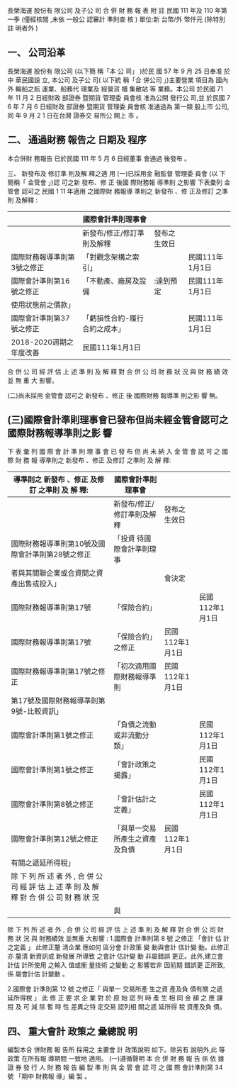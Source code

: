 長榮海運 股份有 限公司 及子公 司 合 併 財 務 報 表 附 註 民國 111 年及 110 年第 一季
(僅經核閱 ,未依 一般公 認審計 準則查 核 )
單位:新 台幣/外 幣仟元
(除特別註 明者外 )

## 一、 公司沿革

長榮海運 股份有 限公司 (以下簡 稱「本 公 司」 )於民 國 57 年 9 月 25 日奉准 於中 華民國設 立, 本公司 及子公 司( 以下統 稱「合 併公司 」)主要營業 項目為 國內外 輪船之航 運業、船務代 理業及 經營貨 櫃 集散站 等 業務。本公司 於民國 71 年 11 月 2 日經財政 部證券 暨期貨 管理委 員會核 准為公開 發行公 司,並 於民國 7 6 年 7 月 6 日經財政 部證券 暨期貨 管理委 員會核 准通過為 第一類 股上市 公司,同 年 9 月 2 1 日在台灣 證券交 易所公 開上 市 。

## 二、 通過財務 報告之 日期及 程序

本合併財 務報告 已於民國 111 年 5 月 6 日經董事 會通過 後發布 。

三、 新發布及 修訂準 則及解 釋之適 用
(一)已採用金 融監督 管理委 員會 (以 下簡稱「 金管會 」)認 可之新 發布、修 正 後國 際財務報 導準則 之影響 下表彙列 金管會 認可之 民國 1 11 年適用 之國際財 務報導 準則之 新發布 、修 正及修訂 之準則 及解釋 :

|                             | 國際會計準則理事會             |              |                 |
|-----------------------------|--------------------------------|--------------|-----------------|
|                             | 新發布/修正/修訂準則及解釋     | 發布之生效日 |                 |
| 國際財務報導準則第3號之修正 | 「對觀念架構之索引」           |              | 民國111年1月1日 |
| 國際會計準則第16號之修正    | 「不動產、廠房及設備           | :達到預定   | 民國111年1月1日 |
| 使用狀態前之價款」          |                                |              |                 |
| 國際會計準則第37號之修正    | 「虧損性合約-履行合約之成本」 |              | 民國111年1月1日 |
| 2018-2020週期之年度改善     | 民國111年1月1日                |              |                 |

合 併 公 司 經 評 估 上 述 準 則 及 解 釋 對 合 併 公 司 財 務 狀 況 與 財 務 績 效 並 無 重 大 影響。

(二)尚未採用 金管會 認可之 新發布 、修正 後 國際財務 報導準 則之影 響 無。

## (三)國際會計準則理事會已發布但尚未經金管會認可之國際財務報導準則之影 響

下 表 彙 列 國 際 會 計 準 則 理 事 會 已 發 布 但 尚 未 納 入 金 管 會 認 可 之 國 際 財 務 報 導準則之 新發布 、修正 及修訂 之準則 及 解 釋:

| 導準則之 新發布 、修正 及修訂 之準則 及 解 釋:                                              | 國際會計準則理事會             |                 |                 |
|----------------------------------------------------------------------------------------------|--------------------------------|-----------------|-----------------|
|                                                                                              | 新發布/修正/修訂準則及解釋     | 發布之生效日    |                 |
| 國際財務報導準則第10號及國際會計準則第28號之修正                                             | 「投資 待國際會計準則理事      |                 |                 |
| 者與其關聯企業或合資間之資產出售或投入」                                                     |                                | 會決定          |                 |
| 國際財務報導準則第17號                                                                       | 「保險合約」                   |                 | 民國112年1月1日 |
| 國際財務報導準則第17號                                                                       | 「保險合約」之修正             | 民國112年1月1日 |                 |
| 國際財務報導準則第17號之修正                                                                 | 「初次適用國際財務報導準則     | 民國112年1月1日 |                 |
| 第17號及國際財務報導準則第9號-比較資訊」                                                    |                                |                 |                 |
| 國際會計準則第1號之修正                                                                      | 「負債之流動或非流動分類」     |                 | 民國112年1月1日 |
| 國際會計準則第1號之修正                                                                      | 「會計政策之揭露」             |                 | 民國112年1月1日 |
| 國際會計準則第8號之修正                                                                      | 「會計估計之定義」             |                 | 民國112年1月1日 |
| 國際會計準則第12號之修正                                                                     | 「與單一交易所產生之資產及負債 | 民國112年1月1日 |                 |
| 有關之遞延所得稅」                                                                           |                                |                 |                 |
| 除 下 列 所 述 者 外 , 合 併 公 司 經 評 估 上 述 準 則 及 解 釋 對 合 併 公 司 財 務 狀 況 |                                |                 |                 |
|                                                                                              | 與                             |                 |                 |

除 下 列 所 述 者 外 , 合 併 公 司 經 評 估 上 述 準 則 及 解 釋 對 合 併 公 司 財 務 狀 況 與 財務績效 並無重 大影響 : 1.國際會 計準則第 8 號 之修正 「會計 估 計之定義 」
此修正釐 清企業 應如何 區分會 計政策 變 動與會計 估計變 動。此修正亦 釐清 新資訊或 新發展 所導致 之會計 估計變 動 非屬錯誤 更正。此外,建立會 計估 計所使用 之輸入 值或衡 量技術 之變動 之 影響若非 因前期 錯誤更 正所致,係 屬會計估 計變動 。

2.國際會 計準則第 12 號 之修正「 與單一 交易所產 生之資 產及負 債有關 之遞 延所得稅 」
此 修 正 要 求 企 業 對 於 原 始 認 列 時 產 生 相 同 金 額 之 應 課 稅 及 可 減 除 暫 時 性 差異之特 定交易 認列相 關之遞 延所得 稅 資產及負 債。

## 四、 重大會計 政策之 彙總說 明

編製本合 併財務 報 告所 採用之 主要會 計 政策說明 如下。除另有 說明外,此 等政策 在所有報 導期間 一致地 適用。 (一)遵循聲明 本 合 併 財 務 報 告 係 依 據 證 券 發 行 人 財 務 報 告 編 製 準 則 與 金 管 會 認 可 之 國 際 會計準則第 34 號 「期中 財務報 導」編 製 。
